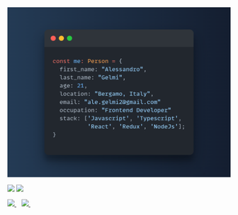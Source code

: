 <img src="./images/me.png" alt="me">

![](https://github.com/alessandrogelmi/github-stats/blob/master/generated/overview.svg)
![](https://github.com/alessandrogelmi/github-stats/blob/master/generated/languages.svg)

<p>
  
  <a href="https://www.linkedin.com/in/alessandro-gelmi/">
    <img src="https://img.shields.io/badge/linkedin-%230077B5.svg?&style=for-the-badge&logo=linkedin&logoColor=white" />
  </a>&nbsp;&nbsp;
  <a href="mailto:ale.gelmi2@gmail.com">
    <img src="https://img.shields.io/badge/Gmail-D14836?style=for-the-badge&logo=gmail&logoColor=white" />        
  </a>&nbsp;&nbsp;
  
</p>
